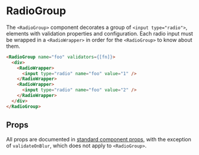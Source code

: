 # RadioGroup

The `<RadioGroup>` component decorates a group of `<input type="radio">`,
elements with validation properties and configuration. Each radio input
must be wrapped in a `<RadioWrapper>` in order for the `<RadioGroup>` to know
about them.

```html
<RadioGroup name="foo" validators={[fn]}>
  <div>
    <RadioWrapper>
      <input type="radio" name="foo" value="1" />
    </RadioWrapper>
    <RadioWrapper>
      <input type="radio" name="foo" value="2" />
    </RadioWrapper>
  </div>
</RadioGroup>
```


## Props

All props are documented in [standard component props](./README.md#standard-component-props),
with the exception of `validateOnBlur`, which does not apply to
`<RadioGroup>`.
